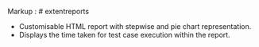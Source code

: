 
Markup :  # extentreports

* Customisable HTML report with stepwise and pie chart representation.
* Displays the time taken for test case execution within the report.
